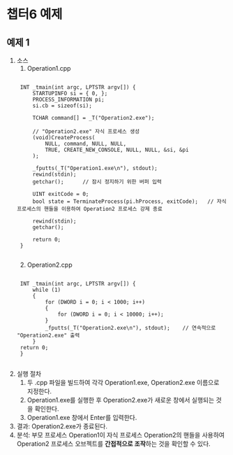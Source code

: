 # 챕터6 예제
## 예제 1
1. 소스
    1) Operation1.cpp
    <pre><code>
    INT _tmain(int argc, LPTSTR argv[]) {
        STARTUPINFO si = { 0, };
        PROCESS_INFORMATION pi;
        si.cb = sizeof(si);

        TCHAR command[] = _T("Operation2.exe");

        // "Operation2.exe" 자식 프로세스 생성
        (void)CreateProcess(       
            NULL, command, NULL, NULL,
            TRUE, CREATE_NEW_CONSOLE, NULL, NULL, &si, &pi
        );

        _fputts(_T("Operation1.exe\n"), stdout);
        rewind(stdin);
        getchar();		// 잠시 정지하기 위한 버퍼 입력

        UINT exitCode = 0;
        bool state = TerminateProcess(pi.hProcess, exitCode);	// 자식프로세스의 핸들을 이용하여 Operation2 프로세스 강제 종료

        rewind(stdin);
        getchar();

        return 0;
    }
    </code></pre>
    2) Operation2.cpp
    <pre><code>
    INT _tmain(int argc, LPTSTR argv[]) {
        while (1)
        {
            for (DWORD i = 0; i < 1000; i++)
            {
                for (DWORD i = 0; i < 10000; i++);
            }
            _fputts(_T("Operation2.exe\n"), stdout);    // 연속적으로 "Operation2.exe" 출력
        }
	return 0;
    }
    </code></pre>
2. 실행 절차
    1) 두 .cpp 파일을 빌드하여 각각 Operation1.exe, Operation2.exe 이름으로 지정한다.
    2) Operation1.exe를 실행한 후 Operation2.exe가 새로운 창에서 실행되는 것을 확인한다.
    3) Operation1.exe 창에서 Enter를 입력한다.
3. 결과: Operation2.exe가 종료된다.
4. 분석: 부모 프로세스 Operation1이 자식 프로세스 Operation2의 핸들을 사용하여 Operation2 프로세스 오브젝트를 **간접적으로 조작**하는 것을 확인할 수 있다.

